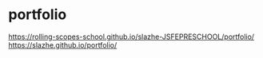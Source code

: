# portfolio
https://rolling-scopes-school.github.io/slazhe-JSFEPRESCHOOL/portfolio/
https://slazhe.github.io/portfolio/
